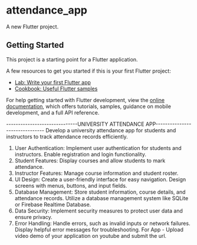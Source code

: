 # attendance_app

A new Flutter project.

## Getting Started

This project is a starting point for a Flutter application.

A few resources to get you started if this is your first Flutter project:

- [Lab: Write your first Flutter app](https://docs.flutter.dev/get-started/codelab)
- [Cookbook: Useful Flutter samples](https://docs.flutter.dev/cookbook)

For help getting started with Flutter development, view the
[online documentation](https://docs.flutter.dev/), which offers tutorials,
samples, guidance on mobile development, and a full API reference.


------------------------------UNIVERSITY ATTENDANCE APP-------------------------------
Develop a university attendance app for students and instructors to track attendance records efficiently.
1. User Authentication: Implement user authentication for students and instructors. Enable registration and login
functionality.
2. Student Features: Display courses and allow students to mark attendance.
3. Instructor Features: Manage course information and student roster.
4. UI Design: Create a user-friendly interface for easy navigation. Design screens with menus, buttons, and input
fields.
5. Database Management: Store student information, course details, and attendance records. Utilize a database
management system like SQLite or Firebase Realtime Database.
6. Data Security: Implement security measures to protect user data and ensure privacy.
7. Error Handling: Handle errors, such as invalid inputs or network failures. Display helpful error messages for
troubleshooting.
For App - Upload video demo of your application on youtube and submit the url.
